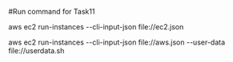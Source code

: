 #Run command for Task11

aws ec2 run-instances --cli-input-json file://ec2.json


aws ec2 run-instances --cli-input-json file://aws.json --user-data file://userdata.sh

